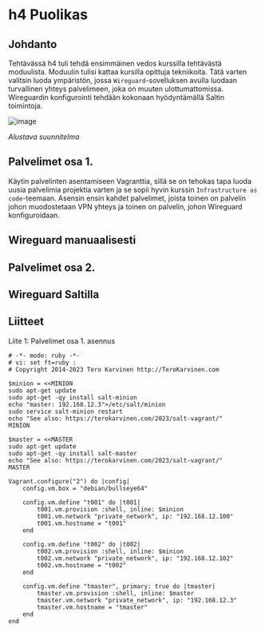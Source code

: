 # h4 Puolikas

## Johdanto

Tehtävässä h4 tuli tehdä ensimmäinen vedos kurssilla tehtävästä moduulista. Moduulin tulisi kattaa kursilla opittuja tekniikoita. Tätä varten valitsin luoda ympäristön, jossa `Wireguard`-sovelluksen avulla luodaan turvallinen yhteys palvelimeen, joka on muuten ulottumattomissa. Wireguardin konfigurointi tehdään kokonaan hyödyntämällä Saltin toimintoja.

![image](https://github.com/user-attachments/assets/9fce1332-ce2d-4c29-bb97-4a146721bff9)

_Alustava suunnitelma_

## Palvelimet osa 1.

Käytin palvelinten asentamiseen Vagranttia, sillä se on tehokas tapa luoda uusia palvelimia projektia varten ja se sopii hyvin kurssin `Infrastructure as code`-teemaan. Asensin ensin kahdet palvelimet, joista toinen on palvelin johon muodostetaan VPN yhteys ja toinen on palvelin, johon Wireguard konfiguroidaan.

## Wireguard manuaalisesti

## Palvelimet osa 2.

## Wireguard Saltilla

## Liitteet

Liite 1: Palvelimet osa 1. asennus

```
# -*- mode: ruby -*-
# vi: set ft=ruby :
# Copyright 2014-2023 Tero Karvinen http://TeroKarvinen.com

$minion = <<MINION
sudo apt-get update
sudo apt-get -qy install salt-minion
echo "master: 192.168.12.3">/etc/salt/minion
sudo service salt-minion restart
echo "See also: https://terokarvinen.com/2023/salt-vagrant/"
MINION

$master = <<MASTER
sudo apt-get update
sudo apt-get -qy install salt-master
echo "See also: https://terokarvinen.com/2023/salt-vagrant/"
MASTER

Vagrant.configure("2") do |config|
	config.vm.box = "debian/bullseye64"

	config.vm.define "t001" do |t001|
		t001.vm.provision :shell, inline: $minion
		t001.vm.network "private_network", ip: "192.168.12.100"
		t001.vm.hostname = "t001"
	end

	config.vm.define "t002" do |t002|
		t002.vm.provision :shell, inline: $minion
		t002.vm.network "private_network", ip: "192.168.12.102"
		t002.vm.hostname = "t002"
	end

	config.vm.define "tmaster", primary: true do |tmaster|
		tmaster.vm.provision :shell, inline: $master
		tmaster.vm.network "private_network", ip: "192.168.12.3"
		tmaster.vm.hostname = "tmaster"
	end
end
```
